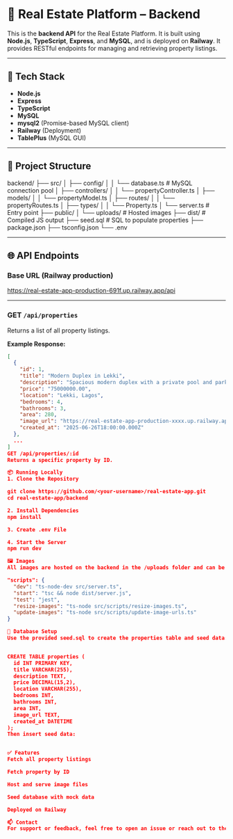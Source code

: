 # 🏡 Real Estate Platform – Backend

This is the **backend API** for the Real Estate Platform. It is built using **Node.js**, **TypeScript**, **Express**, and **MySQL**, and is deployed on **Railway**. It provides RESTful endpoints for managing and retrieving property listings.

---

## 🔧 Tech Stack

- **Node.js**
- **Express**
- **TypeScript**
- **MySQL**
- **mysql2** (Promise-based MySQL client)
- **Railway** (Deployment)
- **TablePlus** (MySQL GUI)

---

## 📁 Project Structure

backend/
├── src/
│ ├── config/
│ │ └── database.ts # MySQL connection pool
│ ├── controllers/
│ │ └── propertyController.ts
│ ├── models/
│ │ └── propertyModel.ts
│ ├── routes/
│ │ └── propertyRoutes.ts
│ ├── types/
│ │ └── Property.ts
│ └── server.ts # Entry point
├── public/
│ └── uploads/ # Hosted images
├── dist/ # Compiled JS output
├── seed.sql # SQL to populate properties
├── package.json
├── tsconfig.json
└── .env

---

## 🌐 API Endpoints

### Base URL (Railway production)

https://real-estate-app-production-691f.up.railway.app/api

---

### GET `/api/properties`

Returns a list of all property listings.

**Example Response:**

```json
[
  {
    "id": 1,
    "title": "Modern Duplex in Lekki",
    "description": "Spacious modern duplex with a private pool and parking.",
    "price": "75000000.00",
    "location": "Lekki, Lagos",
    "bedrooms": 4,
    "bathrooms": 3,
    "area": 280,
    "image_url": "https://real-estate-app-production-xxxx.up.railway.app/uploads/1.jpg",
    "created_at": "2025-06-26T18:00:00.000Z"
  },
  ...
]
GET /api/properties/:id
Returns a specific property by ID.

📦 Running Locally
1. Clone the Repository

git clone https://github.com/<your-username>/real-estate-app.git
cd real-estate-app/backend

2. Install Dependencies
npm install

3. Create .env File

4. Start the Server
npm run dev

🖼️ Images
All images are hosted on the backend in the /uploads folder and can be accessed via:

"scripts": {
  "dev": "ts-node-dev src/server.ts",
  "start": "tsc && node dist/server.js",
  "test": "jest",
  "resize-images": "ts-node src/scripts/resize-images.ts",
  "update-images": "ts-node src/scripts/update-image-urls.ts"
}

🧪 Database Setup
Use the provided seed.sql to create the properties table and seed data:


CREATE TABLE properties (
  id INT PRIMARY KEY,
  title VARCHAR(255),
  description TEXT,
  price DECIMAL(15,2),
  location VARCHAR(255),
  bedrooms INT,
  bathrooms INT,
  area INT,
  image_url TEXT,
  created_at DATETIME
);
Then insert seed data:


✅ Features
Fetch all property listings

Fetch property by ID

Host and serve image files

Seed database with mock data

Deployed on Railway

📫 Contact
For support or feedback, feel free to open an issue or reach out to the author.


```

